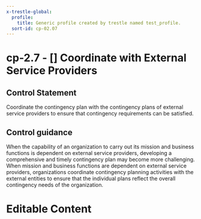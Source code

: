 ```yaml
---
x-trestle-global:
  profile:
    title: Generic profile created by trestle named test_profile.
  sort-id: cp-02.07
---
```


# cp-2.7 - \[\] Coordinate with External Service Providers

## Control Statement

Coordinate the contingency plan with the contingency plans of external service providers to ensure that contingency requirements can be satisfied.

## Control guidance

When the capability of an organization to carry out its mission and business functions is dependent on external service providers, developing a comprehensive and timely contingency plan may become more challenging. When mission and business functions are dependent on external service providers, organizations coordinate contingency planning activities with the external entities to ensure that the individual plans reflect the overall contingency needs of the organization.

# Editable Content

<!-- Make additions and edits below -->
<!-- The above represents the contents of the control as received by the profile, prior to additions. -->
<!-- If the profile makes additions to the control, they will appear below. -->
<!-- The above markdown may not be edited but you may edit the content below, and/or introduce new additions to be made by the profile. -->
<!-- If there is a yaml header at the top, parameter values may be edited. Use --set-parameters to incorporate the changes during assembly. -->
<!-- The content here will then replace what is in the profile for this control, after running profile-assemble. -->
<!-- The current profile has no added parts for this control, but you may add new ones here. -->
<!-- Each addition must have a heading either of the form ## Control my_addition_name -->
<!-- or ## Part a. (where the a. refers to one of the control statement labels.) -->
<!-- "## Control" parts are new parts added after the statement part. -->
<!-- "## Part" parts are new parts added into the top-level statement part with that label. -->
<!-- Subparts may be added with nested hash levels of the form ### My Subpart Name -->
<!-- underneath the parent ## Control or ## Part being added -->
<!-- See https://ibm.github.io/compliance-trestle/tutorials/ssp_profile_catalog_authoring/ssp_profile_catalog_authoring for guidance. -->
